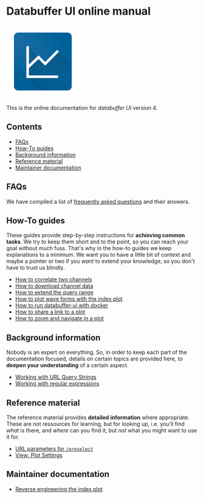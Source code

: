 # Databuffer UI online manual <!-- omit in toc -->

![databuffer UI logo](../assets/app-icon-material.png)

This is the online documentation for _databuffer UI_ version 4.

## Contents <!-- omit in toc -->

- [FAQs](#faqs)
- [How-To guides](#how-to-guides)
- [Background information](#background-information)
- [Reference material](#reference-material)
- [Maintainer documentation](#maintainer-documentation)

## FAQs

We have compiled a list of [frequently asked questions](./faqs.md) and their answers.

## How-To guides

These guides provide step-by-step instructions for **achieving common tasks**. We try to keep them short and to the point, so you can reach your goal without much fuss. That's why in the how-to guides we keep explanations to a minimum. We want you to have a little bit of context and maybe a pointer or two if you _want_ to extend your knowledge, so you don't have to trust us blindly.

- [How to correlate two channels](./howtos/correlate_channels.md)
- [How to download channel data](./howtos/download_channel_data.md)
- [How to extend the query range](./howtos/query_expansion.md)
- [How to plot wave forms with the index plot](./howtos/index_plot.md)
- [How to run databuffer-ui with docker](./howtos/docker.md)
- [How to share a link to a plot](./howtos/share_link_to_plot.md)
- [How to zoom and navigate in a plot](./howtos/zoom_navigate_plot.md)

## Background information

Nobody is an expert on everything. So, in order to keep each part of the documentation focused, details on certain topics are provided here, to **deepen your understanding** of a certain aspect.

- [Working with URL Query Strings](./background/query_strings.md)
- [Working with regular expressions](./background/regex.md)

## Reference material

The reference material provides **detailed information** where appropriate. These are not ressources for learning, but for looking up, i.e. you'll find _what_ is there, and _where_ can you find it, but _not_ what you might want to use it for.

- [URL parameters for `/preselect`](./reference/url_params_preselect.md)
- [View: Plot Settings](./reference/view_plot_settings.md)

## Maintainer documentation

- [Reverse engineering the index plot](./maintainers/indexplot-reverseengineering.md)
